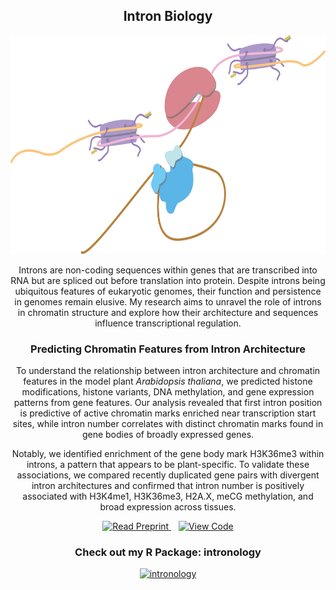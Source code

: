<div align="center">
  
## Intron Biology 
  
<img src="intron-splicing.png" alt="Splicing" height="350">

Introns are non-coding sequences within genes that are transcribed into RNA but are spliced out before translation into protein. Despite introns being ubiquitous features of eukaryotic genomes, their function and persistence in genomes remain elusive. My research aims to unravel the role of introns in chromatin structure and explore how their architecture and sequences influence transcriptional regulation.


### Predicting Chromatin Features from Intron Architecture 

To understand the relationship between intron architecture and chromatin features in the model plant *Arabidopsis thaliana*, we predicted histone modifications, histone variants, DNA methylation, and gene expression patterns from gene features. Our analysis revealed that first intron position is predictive of active chromatin marks enriched near transcription start sites, while intron number correlates with distinct chromatin marks found in gene bodies of broadly expressed genes. 

Notably, we identified enrichment of the gene body mark H3K36me3 within introns, a pattern that appears to be plant-specific. To validate these associations, we compared recently duplicated gene pairs with divergent intron architectures and confirmed that intron number is positively associated with H3K4me1, H3K36me3, H2A.X, meCG methylation, and broad expression across tissues.

  
<p align="center">
  <a href="https://www.biorxiv.org/content/10.1101/2025.10.15.682614v1.full">
    <img src="https://img.shields.io/badge/📄_Read-Preprint-blue?style=for-the-badge" alt="Read Preprint" width="250">
  </a>
  &nbsp;&nbsp;
  <a href="https://github.com/AlicePierce/IntronArchitecture">
    <img src="https://img.shields.io/badge/💻_View-Code-green?style=for-the-badge" alt="View Code" width="200">
  </a>
</p>


### Check out my R Package: intronology
<a href="https://github.com/AlicePierce/intronology" target="_blank">
  <img src="https://alicepierce.github.io/assets/img/intronology-template.png" alt="intronology" style="width:35%; max-width:200px;">
</a>
</div>


